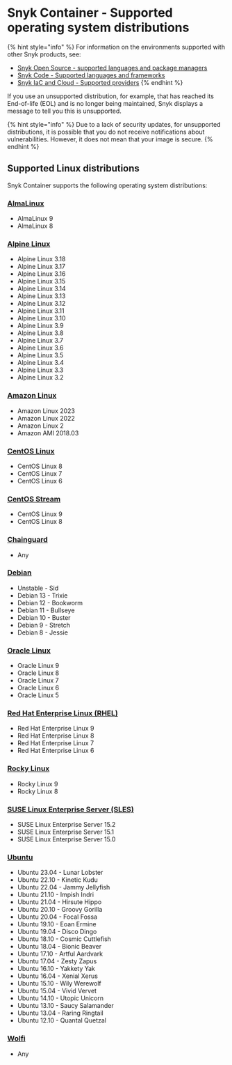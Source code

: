 # Snyk Container - Supported operating system distributions

{% hint style="info" %}
For information on the environments supported with other Snyk products, see:

* [Snyk Open Source - supported languages and package managers](../../snyk-open-source/snyk-open-source-supported-languages-and-package-managers/)
* [Snyk Code - Supported languages and frameworks](../../snyk-code/snyk-code-language-and-framework-support.md)
* [Snyk IaC and Cloud - Supported providers](../../../scan-infrastructure/supported-iac-and-cloud-providers.md)
{% endhint %}

If you use an unsupported distribution, for example, that has reached its End-of-life (EOL) and is no longer being maintained, Snyk displays a message to tell you this is unsupported.

{% hint style="info" %}
Due to a lack of security updates, for unsupported distributions, it is possible that you do not receive notifications about vulnerabilities. However, it does not mean that your image is secure.
{% endhint %}

## Supported Linux distributions

Snyk Container supports the following operating system distributions:

### [AlmaLinux](https://almalinux.org/)

* AlmaLinux 9
* AlmaLinux 8

### [Alpine Linux](https://www.alpinelinux.org/)

* Alpine Linux 3.18
* Alpine Linux 3.17
* Alpine Linux 3.16
* Alpine Linux 3.15
* Alpine Linux 3.14
* Alpine Linux 3.13
* Alpine Linux 3.12
* Alpine Linux 3.11
* Alpine Linux 3.10
* Alpine Linux 3.9
* Alpine Linux 3.8
* Alpine Linux 3.7
* Alpine Linux 3.6
* Alpine Linux 3.5
* Alpine Linux 3.4
* Alpine Linux 3.3
* Alpine Linux 3.2

### [Amazon Linux](https://aws.amazon.com/linux/)

* Amazon Linux 2023
* Amazon Linux 2022
* Amazon Linux 2
* Amazon AMI 2018.03

### [CentOS Linux](https://www.centos.org/centos-linux/)

* CentOS Linux 8
* CentOS Linux 7
* CentOS Linux 6

### [CentOS Stream](https://www.centos.org/centos-stream/)

* CentOS Linux 9
* CentOS Linux 8

### [Chainguard](https://www.chainguard.dev/)

* Any

### [Debian](https://www.debian.org/)

* Unstable - Sid
* Debian 13 - Trixie
* Debian 12 - Bookworm
* Debian 11 - Bullseye
* Debian 10 - Buster
* Debian 9 - Stretch
* Debian 8 - Jessie

### [Oracle Linux](https://www.oracle.com/linux/)

* Oracle Linux 9
* Oracle Linux 8
* Oracle Linux 7
* Oracle Linux 6
* Oracle Linux 5

### [Red Hat Enterprise Linux (RHEL)](https://www.redhat.com/technologies/linux-platforms/enterprise-linux)

* Red Hat Enterprise Linux 9
* Red Hat Enterprise Linux 8
* Red Hat Enterprise Linux 7
* Red Hat Enterprise Linux 6

### [Rocky Linux](https://rockylinux.org/)

* Rocky Linux 9
* Rocky Linux 8

### [SUSE Linux Enterprise Server (SLES)](https://www.suse.com/products/server/)

* SUSE Linux Enterprise Server 15.2
* SUSE Linux Enterprise Server 15.1
* SUSE Linux Enterprise Server 15.0

### [Ubuntu](https://ubuntu.com/)

* Ubuntu 23.04 - Lunar Lobster
* Ubuntu 22.10 - Kinetic Kudu
* Ubuntu 22.04 - Jammy Jellyfish
* Ubuntu 21.10 - Impish Indri&#x20;
* Ubuntu 21.04 - Hirsute Hippo&#x20;
* Ubuntu 20.10 - Groovy Gorilla&#x20;
* Ubuntu 20.04 - Focal Fossa&#x20;
* Ubuntu 19.10 - Eoan Ermine&#x20;
* Ubuntu 19.04 - Disco Dingo&#x20;
* Ubuntu 18.10 - Cosmic Cuttlefish&#x20;
* Ubuntu 18.04 - Bionic Beaver&#x20;
* Ubuntu 17.10 - Artful Aardvark&#x20;
* Ubuntu 17.04 - Zesty Zapus&#x20;
* Ubuntu 16.10 - Yakkety Yak&#x20;
* Ubuntu 16.04 - Xenial Xerus&#x20;
* Ubuntu 15.10 - Wily Werewolf&#x20;
* Ubuntu 15.04 - Vivid Vervet&#x20;
* Ubuntu 14.10 - Utopic Unicorn&#x20;
* Ubuntu 13.10 - Saucy Salamander&#x20;
* Ubuntu 13.04 - Raring Ringtail&#x20;
* Ubuntu 12.10 - Quantal Quetzal

### [Wolfi](https://github.com/wolfi-dev)

* Any&#x20;

